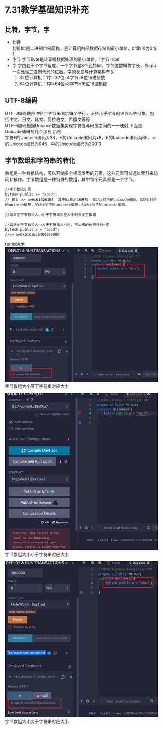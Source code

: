# 7.31教学基础知识补充
## 比特，字节，字

+ 比特  
比特bit是二进制位的简称，是计算机内部数据存储的最小单位。bit取值为0或1
+ 字节
字节Byte是计算机数据处理的最小单位，1字节=8bit
+ 字
字由若干个字节组成，一个字节是8个比特bit。字的位数叫做字长，即cpu一次处理二进制代码的位数。字的长度与计算架构有关
    1. 32位计算机：1字=32位=4字节=8位16进制数
    2. 64位计算机：1字=64位=8字节=16位16进制数

## UTF-8编码
UTF-8编码使用1到4个字节来表示每个字符，支持几乎所有的语言和字符集，包括中文、日文、韩文、阿拉伯文、希腊文等等  
UTF-8编码根据Unicode数据集实现字符值与码值之间的一一映射,下面是Unicode编码的几个示例
示例  
字符6的Unicode编码为36，H的Unicode编码为48，h的Unicode编码为68， $\alpha$ 的Unicode编码为945，中的Unicode编码为20013

## 字节数组和字符串的转化  
数组是一种数据结构，可以容纳多个相同类型的元素。这些元素可以通过索引来访问和操作。字节数组是一种特殊的数组，其中每个元素都是一个字节。
```solidity
//字节数组示例
bytes4 public a= "abcd";
// 输出 >> a=0x61626364  其中0x表示16进制  61为a对应的unicode编码，62为b对应的unicode编码，63为c对应的unicode编码，64为c对应的unicode编码。

//如果在字节数组大小小于字符串对应大小时会发生报错

//如果在字节数组大小大于字符串大小时，空出来的位置用0补充
bytes8 public a = "abcd";
//>> a=0x6162636400000000

```



remix演示  
![Alt text](image.png)  
字节数组大小等于字符串对应大小


![Alt text](image-4.png)  
字节数组大小小于字符串对应大小


![Alt text](image-3.png) 
字节数组大小大于字符串对应大小

